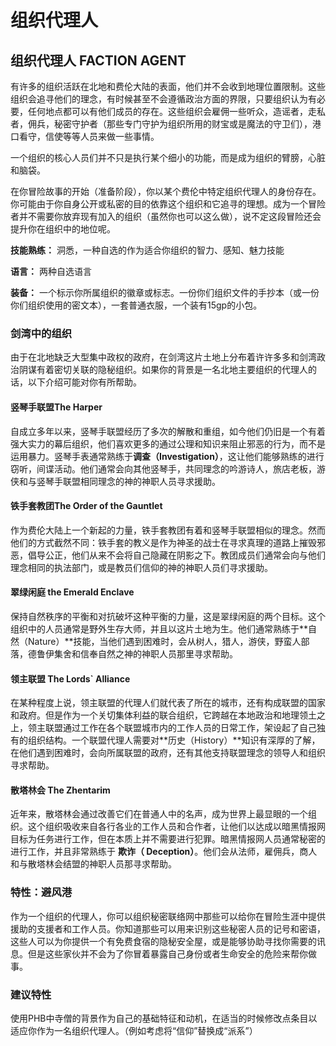 # 组织代理人

## **组织代理人 FACTION AGENT**

有许多的组织活跃在北地和费伦大陆的表面，他们并不会收到地理位置限制。这些组织会追寻他们的理念，有时候甚至不会遵循政治方面的界限，只要组织认为有必要，任何地点都可以有他们成员的存在。这些组织会雇佣一些听众，造谣者，走私者，佣兵，秘密守护者（那些专门守护为组织所用的财宝或是魔法的守卫们），港口看守，信使等等人员来做一些事情。

一个组织的核心人员们并不只是执行某个细小的功能，而是成为组织的臂膀，心脏和脑袋。

在你冒险故事的开始（准备阶段），你以某个费伦中特定组织代理人的身份存在。你可能由于你自身公开或私密的目的依靠这个组织和它追寻的理想。成为一个冒险者并不需要你放弃现有加入的组织（虽然你也可以这么做），说不定这段冒险还会提升你在组织中的地位呢。

**技能熟练：** 洞悉，一种自选的作为适合你组织的智力、感知、魅力技能

**语言：** 两种自选语言

**装备：** 一个标示你所属组织的徽章或标志。一份你们组织文件的手抄本（或一份你们组织使用的密文本），一套普通衣服，一个装有15gp的小包。

### 剑湾中的组织

由于在北地缺乏大型集中政权的政府，在剑湾这片土地上分布着许许多多和剑湾政治阴谋有着密切关联的隐秘组织。如果你的背景是一名北地主要组织的代理人的话，以下介绍可能对你有所帮助。

#### **竖琴手联盟The Harper**

自成立多年以来，竖琴手联盟经历了多次的解散和重组，如今他们仍旧是一个有着强大实力的幕后组织，他们喜欢更多的通过公理和知识来阻止邪恶的行为，而不是运用暴力。竖琴手表通常熟练于**调查（Investigation）**，这让他们能够熟练的进行窃听，间谍活动。他们通常会向其他竖琴手，共同理念的吟游诗人，旅店老板，游侠和与竖琴手联盟相同理念的神的神职人员寻求援助。

#### **铁手套教团The Order of the Gauntlet**

作为费伦大陆上一个新起的力量，铁手套教团有着和竖琴手联盟相似的理念。然而他们的方式截然不同：铁手套的教义是作为神圣的战士在寻求真理的道路上摧毁邪恶，倡导公正，他们从来不会将自己隐藏在阴影之下。教团成员们通常会向与他们理念相同的执法部门，或是教员们信仰的神的神职人员们寻求援助。

#### **翠绿闲庭 the Emerald Enclave**

保持自然秩序的平衡和对抗破坏这种平衡的力量，这是翠绿闲庭的两个目标。这个组织中的人员通常是野外生存大师，并且以这片土地为生。他们通常熟练于**自然（Nature）**技能，当他们遇到困难时，会从树人，猎人，游侠，野蛮人部落，德鲁伊集舍和信奉自然之神的神职人员那里寻求帮助。

#### **领主联盟 The Lords` Alliance**

在某种程度上说，领主联盟的代理人们就代表了所在的城市，还有构成联盟的国家和政府。但是作为一个关切集体利益的联合组织，它跨越在本地政治和地理领土之上，领主联盟通过工作在各个联盟城市内的工作人员的日常工作，架设起了自己独有的组织结构。一个联盟代理人需要对**历史（History）**知识有深厚的了解，在他们遇到困难时，会向所属联盟的政府，还有其他支持联盟理念的领导人和组织寻求帮助。

#### **散塔林会 The Zhentarim**

近年来，散塔林会通过改善它们在普通人中的名声，成为世界上最显眼的一个组织。这个组织吸收来自各行各业的工作人员和合作者，让他们以达成以暗黑情报网目标为任务进行工作，但在本质上并不需要进行犯罪。暗黑情报网人员通常秘密的进行工作，并且非常熟练于 **欺诈（ Deception）**。他们会从法师，雇佣兵，商人和与散塔林会结盟的神职人员那寻求帮助。

### 特性：避风港

作为一个组织的代理人，你可以组织秘密联络网中那些可以给你在冒险生涯中提供援助的支援者和工作人员。你知道那些可以用来识别这些秘密人员的记号和密语，这些人可以为你提供一个有免费食宿的隐秘安全屋，或是能够协助寻找你需要的讯息。但是这些家伙并不会为了你冒着暴露自己身份或者生命安全的危险来帮你做事。

### **建议特性**

使用PHB中寺僧的背景作为自己的基础特征和动机，在适当的时候修改点条目以适应你作为一名组织代理人。（例如考虑将“信仰”替换成“派系”）
